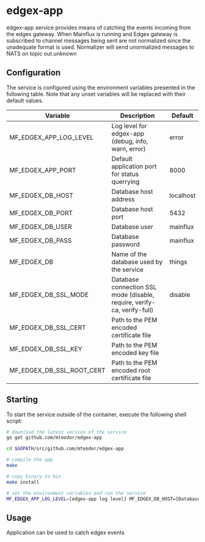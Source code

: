 # edgex-app
edgex-app service provides means of catching the events incoming from the edgex gateway.
When Mainflux is running and Edgex gateway is subscribed to channel messages being sent
are not normalized since the unadequate format is used.
Normalizer will send unormalized messages to NATS on topic out.unknown


## Configuration

The service is configured using the environment variables presented in the
following table. Note that any unset variables will be replaced with their
default values.

| Variable                   | Description                                                            | Default        |
|----------------------------|------------------------------------------------------------------------|----------------|
| MF_EDGEX_APP_LOG_LEVEL     | Log level for edgex-app (debug, info, warn, error)                     | error          |
| MF_EDGEX_APP_PORT          | Default application port for status querrying                          | 8000           |
| MF_EDGEX_DB_HOST           | Database host address                                                  | localhost      |
| MF_EDGEX_DB_PORT           | Database host port                                                     | 5432           |
| MF_EDGEX_DB_USER           | Database user                                                          | mainflux       |
| MF_EDGEX_DB_PASS           | Database password                                                      | mainflux       |
| MF_EDGEX_DB                | Name of the database used by the service                               | things         |
| MF_EDGEX_DB_SSL_MODE       | Database connection SSL mode (disable, require, verify-ca, verify-full)| disable        |
| MF_EDGEX_DB_SSL_CERT       | Path to the PEM encoded certificate file                               |                |
| MF_EDGEX_DB_SSL_KEY        | Path to the PEM encoded key file                                       |                |
| MF_EDGEX_DB_SSL_ROOT_CERT  | Path to the PEM encoded root certificate file                          |                |


## Starting
 
To start the service outside of the container, execute the following shell script:

```bash
# download the latest version of the service
go get github.com/mteodor/edgex-app

cd $GOPATH/src/github.com/mteodor/edgex-app

# compile the app
make 

# copy binary to bin
make install

# set the environment variables and run the service
MF_EDGEX_APP_LOG_LEVEL=[edgex-app log level] MF_EDGEX_DB_HOST=[Database host address] MF_EDGEX_DB_PORT=[Database host port] MF_EDGEX_DB_USER=[Database user] MF_EDGEX_DB_PASS=[Database password] MF_EDGEX_DB=[Name of the database used by the service] MF_EDGEX_DB_SSL_MODE=[SSL mode to connect to the database with] MF_EDGEX_DB_SSL_CERT=[Path to the PEM encoded certificate file] MF_THINGS_DB_SSL_KEY=[Path to the PEM encoded key file] MF_THINGS_DB_SSL_ROOT_CERT=[Path to the PEM encoded root certificate file]  MF_EDGEX_APP_PORT=[Running port] $GOBIN/edgex-app
```



## Usage
Application can be used to catch edgex events
